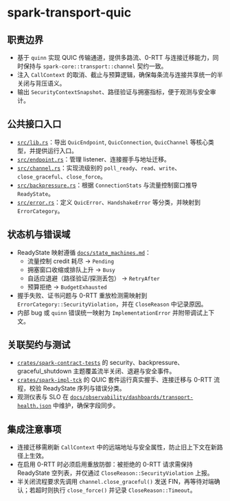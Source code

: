 # spark-transport-quic

## 职责边界
- 基于 `quinn` 实现 QUIC 传输通道，提供多路流、0-RTT 与连接迁移能力，同时保持与 `spark-core::transport::channel` 契约一致。
- 注入 `CallContext` 的取消、截止与预算逻辑，确保每条流与连接共享统一的半关闭与背压语义。
- 输出 `SecurityContextSnapshot`、路径验证与拥塞指标，便于观测与安全审计。

## 公共接口入口
- [`src/lib.rs`](./src/lib.rs)：导出 `QuicEndpoint`, `QuicConnection`, `QuicChannel` 等核心类型，并提供运行入口。
- [`src/endpoint.rs`](./src/endpoint.rs)：管理 listener、连接握手与地址迁移。
- [`src/channel.rs`](./src/channel.rs)：实现流级别的 `poll_ready`、`read`、`write`、`close_graceful`、`close_force`。
- [`src/backpressure.rs`](./src/backpressure.rs)：根据 `ConnectionStats` 与流量控制窗口推导 `ReadyState`。
- [`src/error.rs`](./src/error.rs)：定义 `QuicError`、`HandshakeError` 等分类，并映射到 `ErrorCategory`。

## 状态机与错误域
- ReadyState 映射遵循 [`docs/state_machines.md`](../../../docs/state_machines.md)：
  - 流量控制 credit 耗尽 → `Pending`
  - 拥塞窗口收缩或排队上升 → `Busy`
  - 自适应退避（路径验证/探测丢包） → `RetryAfter`
  - 预算拒绝 → `BudgetExhausted`
- 握手失败、证书问题与 0-RTT 重放检测需映射到 `ErrorCategory::SecurityViolation`，并在 `CloseReason` 中记录原因。
- 内部 bug 或 `quinn` 错误统一映射为 `ImplementationError` 并附带调试上下文。

## 关联契约与测试
- [`crates/spark-contract-tests`](../../spark-contract-tests) 的 security、backpressure、graceful_shutdown 主题覆盖流半关闭、退避与安全事件。
- [`crates/spark-impl-tck`](../../spark-impl-tck) 的 QUIC 套件运行真实握手、连接迁移与 0-RTT 流程，校验 ReadyState 序列与错误分类。
- 观测仪表与 SLO 在 [`docs/observability/dashboards/transport-health.json`](../../../docs/observability/dashboards/transport-health.json) 中维护，确保字段同步。

## 集成注意事项
- 连接迁移需刷新 `CallContext` 中的远端地址与安全属性，防止旧上下文在新路径上生效。
- 在启用 0-RTT 时必须启用重放防御：被拒绝的 0-RTT 请求需保持 ReadyState 空列表，并仅通过 `CloseReason::SecurityViolation` 上报。
- 半关闭流程要求先调用 `channel.close_graceful()` 发送 FIN，再等待对端确认；若超时则执行 `close_force()` 并记录 `CloseReason::Timeout`。
